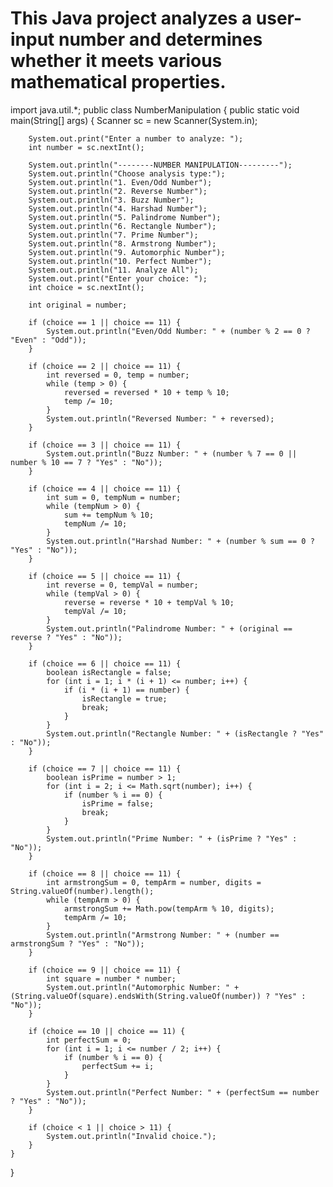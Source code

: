 # This Java project analyzes a user-input number and determines whether it meets various mathematical properties. 
import java.util.*;
public class NumberManipulation {
    public static void main(String[] args) {
        Scanner sc = new Scanner(System.in);

        System.out.print("Enter a number to analyze: ");
        int number = sc.nextInt();

        System.out.println("--------NUMBER MANIPULATION---------");
        System.out.println("Choose analysis type:");
        System.out.println("1. Even/Odd Number");
        System.out.println("2. Reverse Number");
        System.out.println("3. Buzz Number");
        System.out.println("4. Harshad Number");
        System.out.println("5. Palindrome Number");
        System.out.println("6. Rectangle Number");
        System.out.println("7. Prime Number");
        System.out.println("8. Armstrong Number");
        System.out.println("9. Automorphic Number");
        System.out.println("10. Perfect Number");
        System.out.println("11. Analyze All");
        System.out.print("Enter your choice: ");
        int choice = sc.nextInt();

        int original = number;

        if (choice == 1 || choice == 11) {
            System.out.println("Even/Odd Number: " + (number % 2 == 0 ? "Even" : "Odd"));
        }
        
        if (choice == 2 || choice == 11) {
            int reversed = 0, temp = number;
            while (temp > 0) {
                reversed = reversed * 10 + temp % 10;
                temp /= 10;
            }
            System.out.println("Reversed Number: " + reversed);
        }

        if (choice == 3 || choice == 11) {
            System.out.println("Buzz Number: " + (number % 7 == 0 || number % 10 == 7 ? "Yes" : "No"));
        }

        if (choice == 4 || choice == 11) {
            int sum = 0, tempNum = number;
            while (tempNum > 0) {
                sum += tempNum % 10;
                tempNum /= 10;
            }
            System.out.println("Harshad Number: " + (number % sum == 0 ? "Yes" : "No"));
        }

        if (choice == 5 || choice == 11) {
            int reverse = 0, tempVal = number;
            while (tempVal > 0) {
                reverse = reverse * 10 + tempVal % 10;
                tempVal /= 10;
            }
            System.out.println("Palindrome Number: " + (original == reverse ? "Yes" : "No"));
        }

        if (choice == 6 || choice == 11) {
            boolean isRectangle = false;
            for (int i = 1; i * (i + 1) <= number; i++) {
                if (i * (i + 1) == number) {
                    isRectangle = true;
                    break;
                }
            }
            System.out.println("Rectangle Number: " + (isRectangle ? "Yes" : "No"));
        }

        if (choice == 7 || choice == 11) {
            boolean isPrime = number > 1;
            for (int i = 2; i <= Math.sqrt(number); i++) {
                if (number % i == 0) {
                    isPrime = false;
                    break;
                }
            }
            System.out.println("Prime Number: " + (isPrime ? "Yes" : "No"));
        }

        if (choice == 8 || choice == 11) {
            int armstrongSum = 0, tempArm = number, digits = String.valueOf(number).length();
            while (tempArm > 0) {
                armstrongSum += Math.pow(tempArm % 10, digits);
                tempArm /= 10;
            }
            System.out.println("Armstrong Number: " + (number == armstrongSum ? "Yes" : "No"));
        }

        if (choice == 9 || choice == 11) {
            int square = number * number;
            System.out.println("Automorphic Number: " + (String.valueOf(square).endsWith(String.valueOf(number)) ? "Yes" : "No"));
        }

        if (choice == 10 || choice == 11) {
            int perfectSum = 0;
            for (int i = 1; i <= number / 2; i++) {
                if (number % i == 0) {
                    perfectSum += i;
                }
            }
            System.out.println("Perfect Number: " + (perfectSum == number ? "Yes" : "No"));
        }

        if (choice < 1 || choice > 11) {
            System.out.println("Invalid choice.");
        }
    }
}
